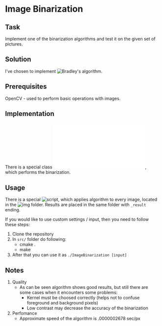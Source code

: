 # Image Binarization

## Task
Implement one of the binarization algorithms and test it on the given set of pictures.

## Solution
I've chosen to implement ![Bradley's algorithm](http://citeseerx.ist.psu.edu/viewdoc/summary?doi=10.1.1.420.7883).

## Prerequisites
OpenCV - used to perform basic operations with images.

## Implementation
There is a special class ![CBinarizer](/src/Binarizer.h), which performs the binarization.

## Usage
There is a special ![script](src/test), which applies algorithm to every image, located in the ![img](img/) folder.
Results are placed in the same folder with `_result` ending.

If you would like to use custom settings / input, then you need to follow these steps:
1. Clone the repository
2. In `src/` folder do following:
   - cmake .
   - make
3. After that you can use it as `./ImageBinarization [input]`

## Notes
1. Quality
   - As can be seen algorithm shows good results, but still there are some cases when it encounters some problems:
      * Kernel must be choosed correctly (helps not to confuse foreground and background pixels)
      * Low contrast may decrease the accuracy of the binarization
2. Perfomance
   - Approximate speed of the algorithm is .0000002678 sec/px